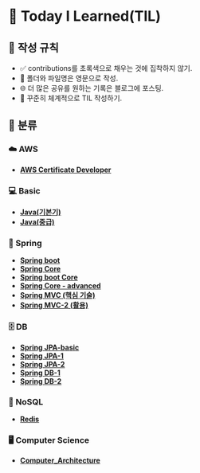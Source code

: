 # 📘 Today I Learned(TIL)
## 📜 작성 규칙
- ✅ contributions를 초록색으로 채우는 것에 집착하지 않기.
- 📂 폴더와 파일명은 영문으로 작성.
- 🌐 더 많은 공유를 원하는 기록은 블로그에 포스팅.
- 📅 꾸준히 체계적으로 TIL 작성하기.
## 📂 분류
### ☁️ AWS
- [**AWS Certificate Developer**](AWS-Associate/README.md)
### 💻 Basic
- [**Java(기본기)**](Java-basic/README.md)
- [**Java(중급)**](Java-mid1/README.md)
### 🌱 Spring
- [**Spring boot**](Spring-boot/README.md)
- [**Spring Core**](Spring-Core/README.md)
- [**Spring boot Core**](Spring-boot-core/README.md)
- [**Spring Core - advanced**](Spring-advanced/README.md)
- [**Spring MVC (핵심 기술)**](Spring-MVC/README.md)
- [**Spring MVC-2 (활용)**](Spring-MVC-2/README.md)

### 🗄 DB
- [**Spring JPA-basic**](Spring-Jpa-basic/README.md)
- [**Spring JPA-1**](Spring-Jpa-1/README.md)
- [**Spring JPA-2**](Spring-Jpa-2/README.md)
- [**Spring DB-1**](Spring-DB-1/README.md)
- [**Spring DB-2**](Spring-DB-2/README.md)

### 📂 NoSQL
- [**Redis**](Redis/README.md)

### 🖥 Computer Science
- [**Computer_Architecture**](Computer_Science/README.md)

